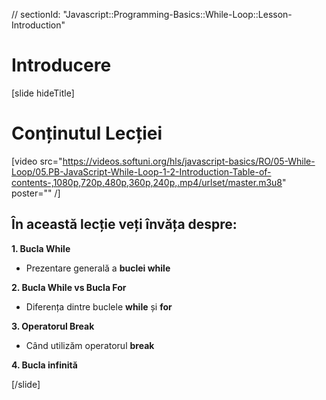 // sectionId: "Javascript::Programming-Basics::While-Loop::Lesson-Introduction"

# Introducere

[slide hideTitle]

# Conținutul Lecției

[video src="https://videos.softuni.org/hls/javascript-basics/RO/05-While-Loop/05.PB-JavaScript-While-Loop-1-2-Introduction-Table-of-contents-,1080p,720p,480p,360p,240p,.mp4/urlset/master.m3u8" poster="" /]


## În această lecție veți învăța despre:

**1. Bucla While**
- Prezentare generală a **buclei while** 

**2. Bucla While vs Bucla For**
- Diferența dintre buclele **while** și **for**

**3. Operatorul Break**
- Când utilizăm operatorul **break** 

**4. Bucla infinită**


[/slide]
